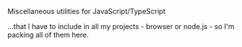 Miscellaneous utilities for JavaScript/TypeScript 

...that I have to include in all my projects  - browser or node.js - so I'm packing all of them here.

